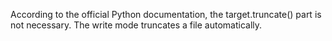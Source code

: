 According to the official Python documentation, the target.truncate() part is not necessary. The write mode truncates a file automatically.
